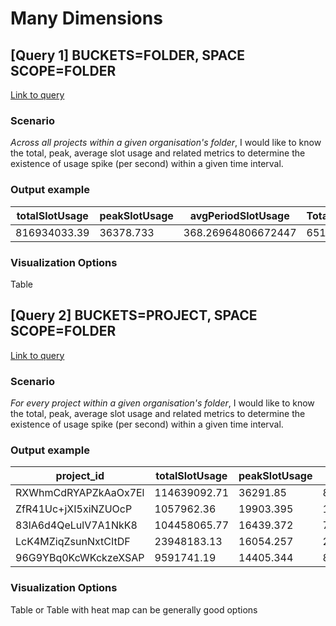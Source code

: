 # Many Dimensions
## [Query 1] BUCKETS=FOLDER, SPACE SCOPE=FOLDER

[Link to query](query_1.sql)

### Scenario
*Across all projects within a given organisation's folder*, I would like to know the total, peak, average slot usage and related metrics to determine the existence of usage spike (per second) within a given time interval.

### Output example
| totalSlotUsage | peakSlotUsage | avgPeriodSlotUsage | TotalQueries | totalProcessedTb | onDemandCost | minBreakEvenFlatSlotUnits100 | minBreakEvenFlatCost |
| --- | --- | --- | --- | --- | --- | --- | --- |
| 816934033.39 | 36378.733 | 368.26964806672447 | 6515328 | 3307921.08 | 21501487.04 | 8270 | 21502000 |

### Visualization Options
Table

## [Query 2] BUCKETS=PROJECT, SPACE SCOPE=FOLDER

[Link to query](query_2.sql)

### Scenario
*For every project within a given organisation's folder*, I would like to know the total, peak, average slot usage and related metrics to determine the existence of usage spike (per second) within a given time interval.

### Output example
| project_id | totalSlotUsage | peakSlotUsage | avgPeriodSlotUsage | TotalQueries | totalProcessedTb | onDemandCost | minBreakEvenFlatSlotUnits100 | minBreakEvenFlatCost |
| --- | --- | --- | --- | --- | --- | --- | --- | --- |
| RXWhmCdRYAPZkAaOx7El | 114639092.71 | 36291.85 | 887.65674038312557 | 150082 | 173298.6 | 1126440.92 | 433.0 | 1125800.0 |
| ZfR41Uc+jXI5xiNZUOcP | 1057962.36 | 19903.395 | 1467.3541747572815 | 721 | 2402.68 | 15617.41 | 6.0 | 15600.0 |
| 83lA6d4QeLulV7A1NkK8 | 104458065.77 | 16439.372 | 725.72073730173724 | 623701 | 625681.08 | 4066927.05 | 1564.0 | 4066400.0 |
| LcK4MZiqZsunNxtCItDF | 23948183.13 | 16054.257 | 250.31025278550098 | 107536 | 7447.93 | 48411.56 | 19.0 | 49400.0 |
| 96G9YBq0KcWKckzeXSAP | 9591741.19 | 14405.344 | 812.17114208298074 | 12581 | 45567.34 | 296187.74 | 114.0 | 296400.0 |
### Visualization Options
Table or Table with heat map can be generally good options